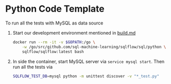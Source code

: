 # Python Code Template

To run all the tests with MySQL as data source

1. Start our development environment mentioned in [build.md](/doc/build.md)
   ```bash
   docker run --rm -it -v $GOPATH:/go \
       -w /go/src/github.com/sql-machine-learning/sqlflow/sql/python \
       sqlflow/sqlflow:latest bash
   ```

2. In side the container, start MySQL server via `service mysql start`. Then run
all the tests via
   ```bash
   SQLFLOW_TEST_DB=mysql python -m unittest discover -v "*_test.py"
   ```
